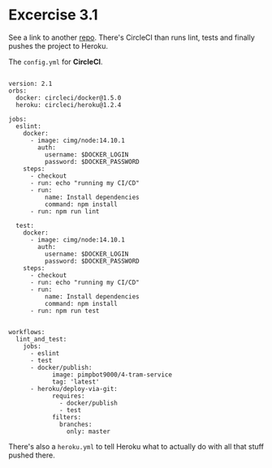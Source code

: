 # Excercise 3.1

See a link to another [repo](https://github.com/pimpbot9000/4-ratikka-service). There's CircleCI than runs lint, tests and finally pushes the project to Heroku.

The ```config.yml``` for **CircleCI**.

```

version: 2.1
orbs:
  docker: circleci/docker@1.5.0
  heroku: circleci/heroku@1.2.4

jobs:  
  eslint:
    docker:
      - image: cimg/node:14.10.1
        auth:
          username: $DOCKER_LOGIN
          password: $DOCKER_PASSWORD
    steps:
      - checkout
      - run: echo "running my CI/CD"
      - run:
          name: Install dependencies
          command: npm install
      - run: npm run lint
  
  test:
    docker:
      - image: cimg/node:14.10.1
        auth:
          username: $DOCKER_LOGIN
          password: $DOCKER_PASSWORD
    steps:
      - checkout
      - run: echo "running my CI/CD"
      - run:
          name: Install dependencies
          command: npm install
      - run: npm run test
  

workflows:
  lint_and_test:
    jobs:
      - eslint 
      - test        
      - docker/publish:
            image: pimpbot9000/4-tram-service
            tag: 'latest'
      - heroku/deploy-via-git:
            requires:
              - docker/publish
              - test
            filters:
              branches:
                only: master
```

There's also a ```heroku.yml``` to tell Heroku what to actually do with all that stuff pushed there.
